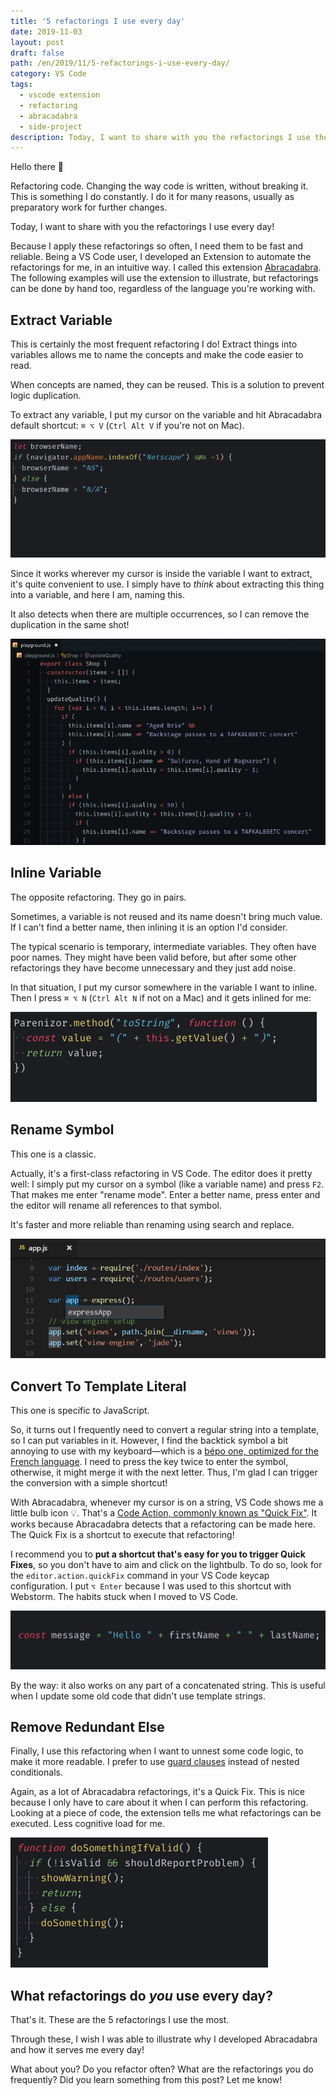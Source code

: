 ```yaml
---
title: '5 refactorings I use every day'
date: 2019-11-03
layout: post
draft: false
path: /en/2019/11/5-refactorings-i-use-every-day/
category: VS Code
tags:
  - vscode extension
  - refactoring
  - abracadabra
  - side-project
description: Today, I want to share with you the refactorings I use the most on VS Code!
---
```


Hello there 👋

Refactoring code. Changing the way code is written, without breaking it. This is something I do constantly. I do it for many reasons, usually as preparatory work for further changes.

Today, I want to share with you the refactorings I use every day!

Because I apply these refactorings so often, I need them to be fast and reliable. Being a VS Code user, I developed an Extension to automate the refactorings for me, in an intuitive way. I called this extension [Abracadabra](http://bit.ly/vscode-abracadabra). The following examples will use the extension to illustrate, but refactorings can be done by hand too, regardless of the language you're working with.

## Extract Variable

This is certainly the most frequent refactoring I do! Extract things into variables allows me to name the concepts and make the code easier to read.

When concepts are named, they can be reused. This is a solution to prevent logic duplication.

To extract any variable, I put my cursor on the variable and hit Abracadabra default shortcut: `⌘ ⌥ V` (`Ctrl Alt V` if you're not on Mac).

![Illustration of the refactoring](./extract-variable-partial.gif)

Since it works wherever my cursor is inside the variable I want to extract, it's quite convenient to use. I simply have to _think_ about extracting this thing into a variable, and here I am, naming this.

It also detects when there are multiple occurrences, so I can remove the duplication in the same shot!

![Illustration of the refactoring](./extract-variable-multiple-occurrences.gif)

## Inline Variable

The opposite refactoring. They go in pairs.

Sometimes, a variable is not reused and its name doesn't bring much value. If I can't find a better name, then inlining it is an option I'd consider.

The typical scenario is temporary, intermediate variables. They often have poor names. They might have been valid before, but after some other refactorings they have become unnecessary and they just add noise.

In that situation, I put my cursor somewhere in the variable I want to inline. Then I press `⌘ ⌥ N` (`Ctrl Alt N` if not on a Mac) and it gets inlined for me:

![Illustration of the refactoring](./inline-variable.gif)

## Rename Symbol

This one is a classic.

Actually, it's a first-class refactoring in VS Code. The editor does it pretty well: I simply put my cursor on a symbol (like a variable name) and press `F2`. That makes me enter "rename mode". Enter a better name, press enter and the editor will rename all references to that symbol.

It's faster and more reliable than renaming using search and replace.

![Illustration of the refactoring](./rename.png)

## Convert To Template Literal

This one is specific to JavaScript.

So, it turns out I frequently need to convert a regular string into a template, so I can put variables in it. However, I find the backtick symbol a bit annoying to use with my keyboard—which is a [bépo one, optimized for the French language](https://ccm.net/faq/32759-bepo-a-keyboard-layout-optimized-for-the-french-language). I need to press the key twice to enter the symbol, otherwise, it might merge it with the next letter. Thus, I'm glad I can trigger the conversion with a simple shortcut!

With Abracadabra, whenever my cursor is on a string, VS Code shows me a little bulb icon 💡. That's a [Code Action, commonly known as "Quick Fix"](https://code.visualstudio.com/docs/editor/refactoring#_code-actions-quick-fixes-and-refactorings). It works because Abracadabra detects that a refactoring can be made here. The Quick Fix is a shortcut to execute that refactoring!

I recommend you to **put a shortcut that's easy for you to trigger Quick Fixes**, so you don't have to aim and click on the lightbulb. To do so, look for the `editor.action.quickFix` command in your VS Code keycap configuration. I put `⌥ Enter` because I was used to this shortcut with Webstorm. The habits stuck when I moved to VS Code.

![Illustration of the refactoring](./convert-to-template-literal.gif)

By the way: it also works on any part of a concatenated string. This is useful when I update some old code that didn't use template strings.

## Remove Redundant Else

Finally, I use this refactoring when I want to unnest some code logic, to make it more readable. I prefer to use [guard clauses](https://refactoring.guru/replace-nested-conditional-with-guard-clauses) instead of nested conditionals.

Again, as a lot of Abracadabra refactorings, it's a Quick Fix. This is nice because I only have to care about it when I can perform this refactoring. Looking at a piece of code, the extension tells me what refactorings can be executed. Less cognitive load for me.

![Illustration of the refactoring](./remove-redundant-else.gif)

## What refactorings do _you_ use every day?

That's it. These are the 5 refactorings I use the most.

Through these, I wish I was able to illustrate why I developed Abracadabra and how it serves me every day!

What about you? Do you refactor often? What are the refactorings you do frequently? Did you learn something from this post? Let me know!
